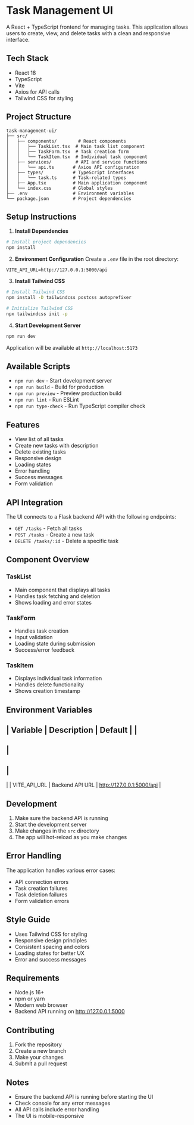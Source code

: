 # Task Management UI

A React + TypeScript frontend for managing tasks. This application allows users to create, view, and delete tasks with a clean and responsive interface.

## Tech Stack

- React 18
- TypeScript
- Vite
- Axios for API calls
- Tailwind CSS for styling

## Project Structure

```
task-management-ui/
├── src/
│   ├── components/        # React components
│   │   ├── TaskList.tsx  # Main task list component
│   │   ├── TaskForm.tsx  # Task creation form
│   │   └── TaskItem.tsx  # Individual task component
│   ├── services/         # API and service functions
│   │   └── api.ts       # Axios API configuration
│   ├── types/           # TypeScript interfaces
│   │   └── task.ts      # Task-related types
│   ├── App.tsx          # Main application component
│   └── index.css        # Global styles
├── .env                 # Environment variables
└── package.json         # Project dependencies
```

## Setup Instructions

1. **Install Dependencies**
```bash
# Install project dependencies
npm install
```

2. **Environment Configuration**
Create a `.env` file in the root directory:
```env
VITE_API_URL=http://127.0.0.1:5000/api
```

3. **Install Tailwind CSS**
```bash
# Install Tailwind CSS
npm install -D tailwindcss postcss autoprefixer

# Initialize Tailwind CSS
npx tailwindcss init -p
```

4. **Start Development Server**
```bash
npm run dev
```
Application will be available at `http://localhost:5173`

## Available Scripts

- `npm run dev` - Start development server
- `npm run build` - Build for production
- `npm run preview` - Preview production build
- `npm run lint` - Run ESLint
- `npm run type-check` - Run TypeScript compiler check

## Features

- View list of all tasks
- Create new tasks with description
- Delete existing tasks
- Responsive design
- Loading states
- Error handling
- Success messages
- Form validation

## API Integration

The UI connects to a Flask backend API with the following endpoints:

- `GET /tasks` - Fetch all tasks
- `POST /tasks` - Create a new task
- `DELETE /tasks/:id` - Delete a specific task

## Component Overview

### TaskList
- Main component that displays all tasks
- Handles task fetching and deletion
- Shows loading and error states

### TaskForm
- Handles task creation
- Input validation
- Loading state during submission
- Success/error feedback

### TaskItem
- Displays individual task information
- Handles delete functionality
- Shows creation timestamp

## Environment Variables

|
 Variable 
|
 Description 
|
 Default 
|
|
----------
|
-------------
|
---------
|
|
 VITE_API_URL 
|
 Backend API URL 
|
 http://127.0.0.1:5000/api 
|

## Development

1. Make sure the backend API is running
2. Start the development server
3. Make changes in the `src` directory
4. The app will hot-reload as you make changes

## Error Handling

The application handles various error cases:
- API connection errors
- Task creation failures
- Task deletion failures
- Form validation errors

## Style Guide

- Uses Tailwind CSS for styling
- Responsive design principles
- Consistent spacing and colors
- Loading states for better UX
- Error and success messages

## Requirements

- Node.js 16+
- npm or yarn
- Modern web browser
- Backend API running on http://127.0.0.1:5000

## Contributing

1. Fork the repository
2. Create a new branch
3. Make your changes
4. Submit a pull request

## Notes

- Ensure the backend API is running before starting the UI
- Check console for any error messages
- All API calls include error handling
- The UI is mobile-responsive
